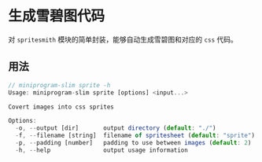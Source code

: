# 生成雪碧图代码

对 `spritesmith` 模块的简单封装，能够自动生成雪碧图和对应的 `css` 代码。

## 用法

```js
// miniprogram-slim sprite -h
Usage: miniprogram-slim sprite [options] <input...>

Covert images into css sprites

Options:
  -o, --output [dir]       output directory (default: "./")
  -f, --filename [string]  filename of spritesheet (default: "sprite")
  -p, --padding [number]   padding to use between images (default: 2)
  -h, --help               output usage information
```